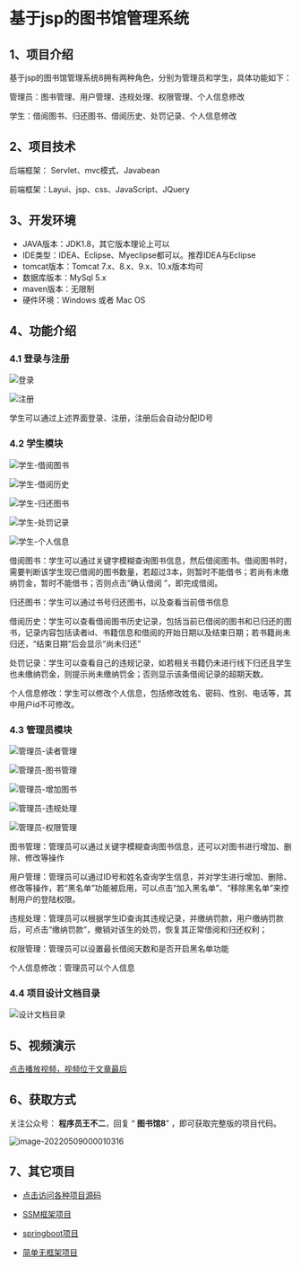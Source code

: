 # 基于jsp的图书馆管理系统

## 1、项目介绍

基于jsp的图书馆管理系统8拥有两种角色，分别为管理员和学生，具体功能如下：

管理员：图书管理、用户管理、违规处理、权限管理、个人信息修改

学生：借阅图书、归还图书、借阅历史、处罚记录、个人信息修改


## 2、项目技术

后端框架： Servlet、mvc模式、Javabean

前端框架：Layui、jsp、css、JavaScript、JQuery

## 3、开发环境

- JAVA版本：JDK1.8，其它版本理论上可以
- IDE类型：IDEA、Eclipse、Myeclipse都可以。推荐IDEA与Eclipse
- tomcat版本：Tomcat 7.x、8.x、9.x、10.x版本均可
- 数据库版本：MySql 5.x
- maven版本：无限制
- 硬件环境：Windows 或者 Mac OS


## 4、功能介绍

### 4.1 登录与注册

![登录](https://gitee.com/buer_wang/project-drawing-bed/raw/master/Typora-Images/20220517000635.jpg)

![注册](https://gitee.com/buer_wang/project-drawing-bed/raw/master/Typora-Images/20220517000643.jpg)

学生可以通过上述界面登录、注册，注册后会自动分配ID号

### 4.2 学生模块

![学生-借阅图书](https://gitee.com/buer_wang/project-drawing-bed/raw/master/Typora-Images/20220517000726.jpg)

![学生-借阅历史](https://gitee.com/buer_wang/project-drawing-bed/raw/master/Typora-Images/20220517000728.jpg)

![学生-归还图书](https://gitee.com/buer_wang/project-drawing-bed/raw/master/Typora-Images/20220517000730.jpg)

![学生-处罚记录](https://gitee.com/buer_wang/project-drawing-bed/raw/master/Typora-Images/20220517000739.jpg)

![学生-个人信息](https://gitee.com/buer_wang/project-drawing-bed/raw/master/Typora-Images/20220517000742.jpg)

借阅图书：学生可以通过关键字模糊查询图书信息，然后借阅图书。借阅图书时，需要判断该学生现已借阅的图书数量，若超过3本，则暂时不能借书；若尚有未缴纳罚金，暂时不能借书；否则点击“确认借阅 ”，即完成借阅。

归还图书：学生可以通过书号归还图书，以及查看当前借书信息

借阅历史：学生可以查看借阅图书历史记录，包括当前已借阅的图书和已归还的图书，记录内容包括读者id、书籍信息和借阅的开始日期以及结束日期；若书籍尚未归还，“结束日期”后会显示“尚未归还”

处罚记录：学生可以查看自己的违规记录，如若相关书籍仍未进行线下归还且学生也未缴纳罚金，则提示尚未缴纳罚金；否则显示该条借阅记录的超期天数。

个人信息修改：学生可以修改个人信息，包括修改姓名、密码、性别、电话等，其中用户id不可修改。

### 4.3 管理员模块

![管理员-读者管理](https://gitee.com/buer_wang/project-drawing-bed/raw/master/Typora-Images/20220517001001.jpg)

![管理员-图书管理](https://gitee.com/buer_wang/project-drawing-bed/raw/master/Typora-Images/20220517001004.jpg)

![管理员-增加图书](https://gitee.com/buer_wang/project-drawing-bed/raw/master/Typora-Images/20220517001008.jpg)

![管理员-违规处理](https://gitee.com/buer_wang/project-drawing-bed/raw/master/Typora-Images/20220517001009.jpg)

![管理员-权限管理](https://gitee.com/buer_wang/project-drawing-bed/raw/master/Typora-Images/20220517001011.jpg)

图书管理：管理员可以通过关键字模糊查询图书信息，还可以对图书进行增加、删除、修改等操作

用户管理：管理员可以通过ID号和姓名查询学生信息，并对学生进行增加、删除、修改等操作，若“黑名单”功能被启用，可以点击“加入黑名单”、“移除黑名单”来控制用户的登陆权限。

违规处理：管理员可以根据学生ID查询其违规记录，并缴纳罚款，用户缴纳罚款后，可点击“缴纳罚款”，撤销对该生的处罚，恢复其正常借阅和归还权利；

权限管理：管理员可以设置最长借阅天数和是否开启黑名单功能

个人信息修改：管理员可以个人信息

### 4.4 项目设计文档目录

![设计文档目录](https://gitee.com/buer_wang/project-drawing-bed/raw/master/Typora-Images/20220517001031.jpg)

## 5、视频演示

[点击播放视频，视频位于文章最后](https://mp.weixin.qq.com/s/dEyLyDQ01HBczR1siorwoA)

## 6、获取方式

关注公众号： **程序员王不二**，回复 “ **图书馆8**” ，即可获取完整版的项目代码。

![image-20220509000010316](https://gitee.com/buer_wang/project-drawing-bed/raw/master/Typora-Images/20220509000012.png)

## 7、其它项目

* [点击访问各种项目源码](https://mp.weixin.qq.com/s?__biz=MzkwMjM1MjM0Ng==&mid=2247483834&idx=1&sn=40517cecf36ce5d7663ed774a033fa2c&chksm=c0a79d0ff7d0141943c5d8da40b489e8ecdda5c345568776f475576506c76a954bd8238dc4f5#rd)
* [SSM框架项目](https://mp.weixin.qq.com/mp/appmsgalbum?__biz=MzkwMjM1MjM0Ng==&action=getalbum&album_id=2387377591113859072#wechat_redirect)

* [springboot项目](https://mp.weixin.qq.com/mp/appmsgalbum?__biz=MzkwMjM1MjM0Ng==&action=getalbum&album_id=2387377898791223296#wechat_redirect)

* [简单无框架项目](https://mp.weixin.qq.com/mp/appmsgalbum?__biz=MzkwMjM1MjM0Ng==&action=getalbum&album_id=2387378317047218183#wechat_redirect)

  

